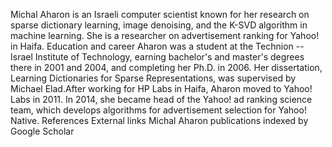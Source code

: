 Michal Aharon is an Israeli computer scientist known for her research on
sparse dictionary learning, image denoising, and the K-SVD algorithm in
machine learning. She is a researcher on advertisement ranking for
Yahoo! in Haifa. Education and career Aharon was a student at the
Technion -- Israel Institute of Technology, earning bachelor\'s and
master\'s degrees there in 2001 and 2004, and completing her Ph.D. in
2006. Her dissertation, Learning Dictionaries for Sparse
Representations, was supervised by Michael Elad.After working for HP
Labs in Haifa, Aharon moved to Yahoo! Labs in 2011. In 2014, she became
head of the Yahoo! ad ranking science team, which develops algorithms
for advertisement selection for Yahoo! Native. References External links
Michal Aharon publications indexed by Google Scholar
